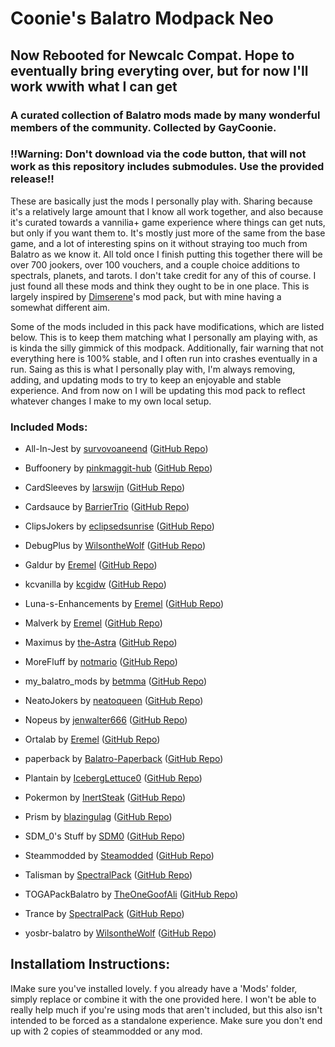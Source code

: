 # Coonie's Balatro Modpack Neo

## Now Rebooted for Newcalc Compat. Hope to eventually bring everyting over, but for now I'll work wwith what I can get

### A curated collection of Balatro mods made by many wonderful members of the community. Collected by GayCoonie. 

### !!Warning: Don't download via the code button, that will not work as this repository includes submodules. Use the provided release!!

These are basically just the mods I personally play with. Sharing because it's a relatively large amount that I know all work together, and also because it's curated towards a vannilia+ game experience where things can get nuts, but only if you want them to. It's mostly just more of the same from the base game, and a lot of interesting spins on it without straying too much from Balatro as we know it. All told once I finish putting this together there will be over 700 jookers, over 100 vouchers, and a couple choice additions to spectrals, planets, and tarots. I don't take credit for any of this of course. I just found all these mods and think they ought to be in one place. This is largely inspired by [Dimserene](https://github.com/Dimserene//)'s mod pack, but with mine having a somewhat different aim. 

Some of the mods included in this pack have modifications, which are listed below. This is to keep them matching what I personally am playing with, as is kinda the silly gimmick of this modpack. Additionally, fair warning that not everything here is 100% stable, and I often run into crashes eventually in a run. Saing as this is what I personally play with, I'm always removing, adding, and updating mods to try to keep an enjoyable and stable experience. And from now on I will be updating this mod pack to reflect whatever changes I make to my own local setup.

### Included Mods:
- All-In-Jest by [survovoaneend](https://github.com/survovoaneend) ([GitHub Repo](https://github.com/survovoaneend/All-In-Jest))

- Buffoonery by [pinkmaggit-hub](https://github.com/pinkmaggit-hub) ([GitHub Repo](https://github.com/pinkmaggit-hub/Buffoonery))

- CardSleeves by [larswijn](https://github.com/larswijn) ([GitHub Repo](https://github.com/larswijn/CardSleeves))

- Cardsauce by [BarrierTrio](https://github.com/BarrierTrio) ([GitHub Repo](https://github.com/BarrierTrio/Cardsauce))

- ClipsJokers by [eclipsedsunrise](https://github.com/eclipsedsunrise) ([GitHub Repo](https://github.com/eclipsedsunrise/ClipsJokers))

- DebugPlus by [WilsontheWolf](https://github.com/WilsontheWolf) ([GitHub Repo](https://github.com/WilsontheWolf/DebugPlus))

- Galdur by [Eremel](https://github.com/Eremel) ([GitHub Repo](https://github.com/Eremel/Galdur))

- kcvanilla by [kcgidw](https://github.com/kcgidw) ([GitHub Repo](https://github.com/kcgidw/kcvanilla))

- Luna-s-Enhancements by [Eremel](https://github.com/Eremel) ([GitHub Repo](https://github.com/Eremel/Luna-s-Enhancements))

- Malverk by [Eremel](https://github.com/Eremel) ([GitHub Repo](https://github.com/Eremel/Malverk))

- Maximus by [the-Astra](https://github.com/the-Astra) ([GitHub Repo](https://github.com/the-Astra/Maximus))

- MoreFluff by [notmario](https://github.com/notmario) ([GitHub Repo](https://github.com/notmario/MoreFluff))

- my_balatro_mods by [betmma](https://github.com/betmma) ([GitHub Repo](https://github.com/betmma/my_balatro_mods))

- NeatoJokers by [neatoqueen](https://github.com/neatoqueen) ([GitHub Repo](https://github.com/neatoqueen/NeatoJokers))

- Nopeus by [jenwalter666](https://github.com/jenwalter666) ([GitHub Repo](https://github.com/jenwalter666/JensBalatroCollection))

- Ortalab by [Eremel](https://github.com/Eremel) ([GitHub Repo](https://github.com/Eremel/Ortalab))

- paperback by [Balatro-Paperback](https://github.com/Balatro-Paperback) ([GitHub Repo](https://github.com/Balatro-Paperback/paperback))

- Plantain by [IcebergLettuce0](https://github.com/IcebergLettuce0) ([GitHub Repo](https://github.com/IcebergLettuce0/Plantain))

- Pokermon by [InertSteak](https://github.com/InertSteak) ([GitHub Repo](https://github.com/InertSteak/Pokermon))

- Prism by [blazingulag](https://github.com/blazingulag) ([GitHub Repo](https://github.com/blazingulag/Prism))

- SDM_0's Stuff by [SDM0](https://github.com/SDM0) ([GitHub Repo](https://github.com/SDM0/SDM_0-s-Stuff))

- Steammodded by [Steamodded](https://github.com/Steamodded) ([GitHub Repo](https://github.com/Steamodded/smods))

- Talisman by [SpectralPack](https://github.com/SpectralPack) ([GitHub Repo](https://github.com/SpectralPack/Talisman))

- TOGAPackBalatro by [TheOneGoofAli](https://github.com/TheOneGoofAli) ([GitHub Repo](https://github.com/TheOneGoofAli/TOGAPackBalatro))

- Trance by [SpectralPack](https://github.com/SpectralPack) ([GitHub Repo](https://github.com/SpectralPack/Trance))

- yosbr-balatro by [WilsontheWolf](https://github.com/WilsontheWolf) ([GitHub Repo](https://github.com/WilsontheWolf/yosbr-balatro))


## Installatiom Instructions:
IMake sure you've installed lovely. f you already have a 'Mods' folder, simply replace or combine it with the one provided here. I won't be able to really help much if you're using mods that aren't included, but this also isn't intended to be forced as a standalone experience. Make sure you don't end up with 2 copies of steammodded or any mod.
